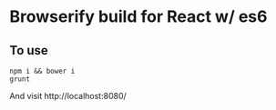 # Browserify build for React w/ es6

## To use

```
npm i && bower i
grunt
```

And visit http://localhost:8080/

